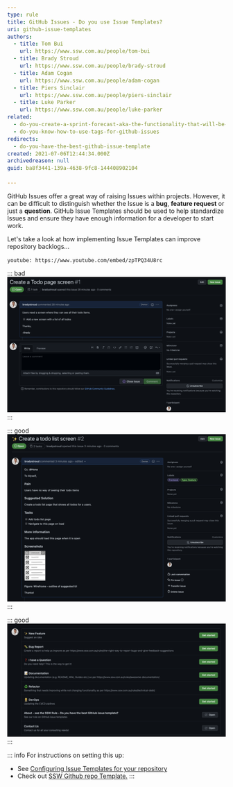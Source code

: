 ```yaml
---
type: rule
title: GitHub Issues - Do you use Issue Templates?
uri: github-issue-templates
authors:
  - title: Tom Bui
    url: https://www.ssw.com.au/people/tom-bui
  - title: Brady Stroud
    url: https://www.ssw.com.au/people/brady-stroud
  - title: Adam Cogan
    url: https://www.ssw.com.au/people/adam-cogan
  - title: Piers Sinclair
    url: https://www.ssw.com.au/people/piers-sinclair
  - title: Luke Parker
    url: https://www.ssw.com.au/people/luke-parker
related:
  - do-you-create-a-sprint-forecast-aka-the-functionality-that-will-be-developed-during-the-sprint
  - do-you-know-how-to-use-tags-for-github-issues
redirects:
  - do-you-have-the-best-github-issue-template
created: 2021-07-06T12:44:34.000Z
archivedreason: null
guid: ba8f3441-139a-4638-9fc8-144408902104

---
```


GitHub Issues offer a great way of raising Issues within projects. However, it can be difficult to distinguish whether the Issue is a **bug**, **feature request** or just a **question**. GitHub Issue Templates should be used to help standardize Issues and ensure they have enough information for a developer to start work.

Let's take a look at how implementing Issue Templates can improve repository backlogs...

`youtube: https://www.youtube.com/embed/zpTPQ34U8rc`

<!--endintro-->

::: bad
![Figure: Bad Example - Issue created without a Template](bad-example-issue.png)
:::

::: good 
![Figure: Good Example - Issue created from a Template](good-example-issue.png)
:::

::: good 
![Figure: Good Example - All the available Issue Template](list-of-options.png)
:::

::: info
For instructions on setting this up:
- See [Configuring Issue Templates for your repository](https://docs.github.com/en/communities/using-templates-to-encourage-useful-issues-and-pull-requests/configuring-issue-templates-for-your-repository) 
- Check out [SSW Github repo Template.](https://github.com/SSWConsulting/SSW.GitHub.Template)
:::
